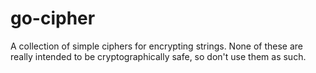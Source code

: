 # go-cipher
A collection of simple ciphers for encrypting strings. None of these are really intended to be cryptographically safe, so don't use them as such.
